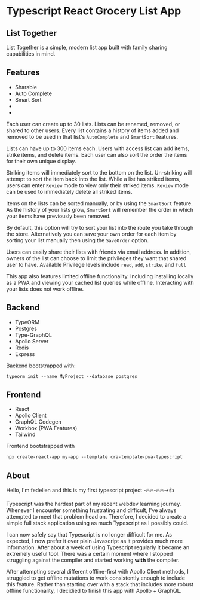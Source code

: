 # **Typescript React Grocery List App**

## **List Together**

List Together is a simple, modern list app built with family sharing capabilities in mind.

## Features

- Sharable
- Auto Complete
- Smart Sort
-
-

Each user can create up to 30 lists. Lists can be renamed, removed, or shared to other users. Every list contains a history of items added and removed to be used in that list's `AutoComplete` and `SmartSort` features.

Lists can have up to 300 items each. Users with access list can add items, strike items, and delete items. Each user can also sort the order the items for their own unique display.

Striking items will immediately sort to the bottom on the list. Un-striking will attempt to sort the item back into the list. While a list has striked items, users can enter `Review` mode to view only their striked items. `Review` mode can be used to immediately delete all striked items.

Items on the lists can be sorted manually, or by using the `SmartSort` feature. As the history of your lists grow, `SmartSort` will remember the order in which your items have previously been removed.

By default, this option will try to sort your list into the route you take through the store. Alternatively you can save your own order for each item by sorting your list manually then using the `SaveOrder` option.

Users can easily share their lists with friends via email address. In addition, owners of the list can choose to limit the privileges they want that shared user to have. Available Privilege levels include `read`, `add`, `strike`, and `full`

This app also features limited offline functionality. Including installing locally as a PWA and viewing your cached list queries while offline. Interacting with your lists does not work offline.

## **Backend**

- TypeORM
- Postgres
- Type-GraphQL
- Apollo Server
- Redis
- Express

Backend bootstrapped with:

```
typeorm init --name MyProject --database postgres
```

## **Frontend**

- React
- Apollo Client
- GraphQL Codegen
- Workbox (PWA Features)
- Tailwind

Frontend bootstrapped with

```
npx create-react-app my-app --template cra-template-pwa-typescript
```

## **About**

Hello, I'm fedellen and this is my first typescript project -🔥🔥-🔥🔥->👍

Typescript was the hardest part of my recent webdev learning journey. Whenever I encounter something frustrating and difficult, I've always attempted to meet that problem head on. Therefore, I decided to create a simple full stack application using as much Typescript as I possibly could.

I can now safely say that Typescript is no longer difficult for me. As expected, I now prefer it over plain Javascript as it provides much more information. After about a week of using Typescript regularly it became an extremely useful tool. There was a certain moment where I stopped struggling against the compiler and started working **with** the compiler.

After attempting several different offline-first with Apollo Client methods, I struggled to get offline mutations to work consistently enough to include this feature. Rather than starting over with a stack that includes more robust offline functionality, I decidied to finish this app with Apollo + GraphQL.
